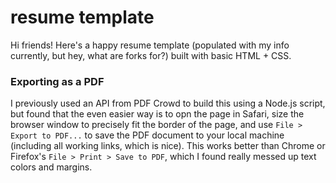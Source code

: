 # resume template

Hi friends! Here's a happy resume template (populated with my info currently, but hey, what are forks for?) built with basic HTML + CSS.

### Exporting as a PDF

I previously used an API from PDF Crowd to build this using a Node.js script, but found that the even easier way is to opn the page in Safari, size the browser window to precisely fit the border of the page, and use `File > Export to PDF...` to save the PDF document to your local machine (including all working links, which is nice). This works better than Chrome or Firefox's `File > Print > Save to PDF`, which I found really messed up text colors and margins.